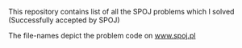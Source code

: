 
This repository contains list of all the SPOJ problems which I solved
(Successfully accepted by SPOJ)

The file-names depict the problem code on www.spoj.pl
